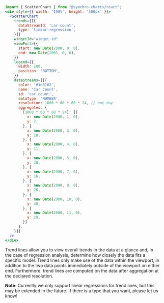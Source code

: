 ```jsx
import { ScatterChart } from "@synchro-charts/react";
<div style={{ width: '100%', height: '500px' }}>
  <ScatterChart
    trends={[{
      dataStreamId: 'car-count',
      type: 'linear-regression',
    }]}
    widgetId="widget-id"
    viewPort={{
      start: new Date(2000, 0, 0),
      end: new Date(2001, 0, 0),
    }}
    legend={{
      width: 100,
      position: 'BOTTOM',
    }}
    dataStreams={[{
      color: '#1d8102',
      name: 'Car Count',
      id: 'car-count',
      dataType: 'NUMBER',
      resolution: 1000 * 60 * 60 * 24, // one day
      aggregates: {
        [1000 * 60 * 60 * 24]: [{
          x: new Date(2000, 1, 0),
          y: 7,
        }, {
          x: new Date(2000, 3, 0),
          y: 18,
        }, {
          x: new Date(2000, 4, 0),
          y: 11,
        }, {
          x: new Date(2000, 5, 0),
          y: 30,
        }, {
          x: new Date(2000, 7, 0),
          y: 16,
        }, {
          x: new Date(2000, 8, 0),
          y: 26,
        }, {
          x: new Date(2000, 10, 0),
          y: 46,
        }, {
          x: new Date(2000, 11, 0),
          y: 29,
        }]
      },
    }]}
  />
</div>
```

Trend lines allow you to view overall trends in the data at a glance and, in the case of regression analysis, determine how closely the data fits a specific model.
Trend lines only make use of the data within the viewport, in addition to the two data points immediately outside of the viewport on either end.
Furthermore, trend lines are computed on the data after aggregation at the declared resolution.
    
**Note**: Currently we only support linear regressions for trend lines, but this may be extended in the future.
If there is a type that you want, please let us know!

